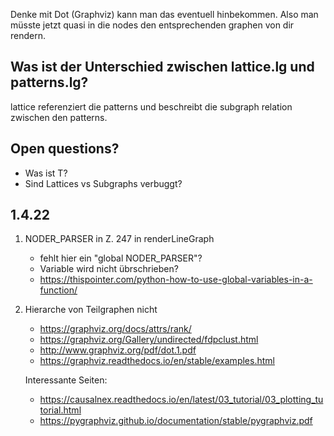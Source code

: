 Denke mit Dot (Graphviz) kann man das eventuell hinbekommen. Also man müsste jetzt quasi in die nodes den entsprechenden graphen von dir rendern.

## Was ist der Unterschied zwischen lattice.lg und patterns.lg?
lattice referenziert die patterns und beschreibt die subgraph relation zwischen den patterns.

## Open questions?

- Was ist T?
- Sind Lattices vs Subgraphs verbuggt?

## 1.4.22
1. NODER_PARSER in Z. 247 in renderLineGraph
   - fehlt hier ein "global NODER_PARSER"?
   - Variable wird nicht übrschrieben?
   - <https://thispointer.com/python-how-to-use-global-variables-in-a-function/>

2. Hierarche von Teilgraphen nicht
   - https://graphviz.org/docs/attrs/rank/
   - https://graphviz.org/Gallery/undirected/fdpclust.html
   - http://www.graphviz.org/pdf/dot.1.pdf
   - https://graphviz.readthedocs.io/en/stable/examples.html
 
   Interessante Seiten:
   - https://causalnex.readthedocs.io/en/latest/03_tutorial/03_plotting_tutorial.html
   - https://pygraphviz.github.io/documentation/stable/pygraphviz.pdf

